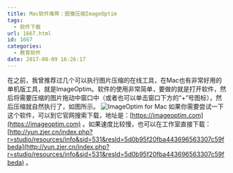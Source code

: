 ```yaml
---
title: Mac软件推荐：图像压缩ImageOptim
tags:
  - 软件下载
url: 1667.html
id: 1667
categories:
  - 教育软件
date: 2017-08-09 16:26:17
---
```


在之前，我曾推荐过几个可以执行图片压缩的在线工具，在Mac也有非常好用的单机版工具，就是ImageOptim。软件的使用非常简单，要做的就是打开软件，然后将需要压缩的图片拖动中窗口中（或者也可以单击窗口下方的“+”号图标），然后压缩就自然执行了，如图所示。 ![ImageOptim for Mac](http://yun.zjer.cn/uploads/editor/2017/08/09/15022446177732.png) 如果你需要尝试一下这个软件，可以到它官网搜索下载，地址是：[https://imageoptim.com](https://imageoptim.com) 。如果速度比较慢，也可以在工作室直接下载：[http://yun.zjer.cn/index.php?r=studio/resources/info&sid=531&resId=5d0b95f20fba443696563307c59fbeda](http://yun.zjer.cn/index.php?r=studio/resources/info&sid=531&resId=5d0b95f20fba443696563307c59fbeda) 。